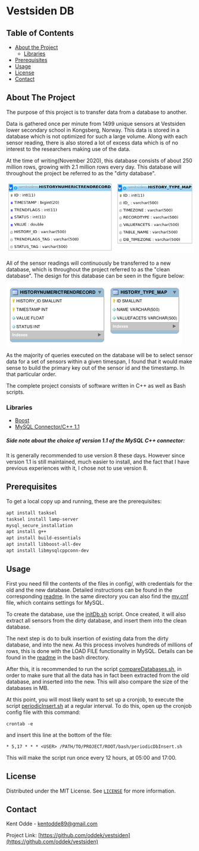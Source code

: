 


# Vestsiden DB


<!-- TABLE OF CONTENTS -->
## Table of Contents

* [About the Project](#about-the-project)
  * [Libraries](#libraries)
* [Prerequisites](#prerequisites)
* [Usage](#usage)
* [License](#license)
* [Contact](#contact)



<!-- ABOUT THE PROJECT -->
## About The Project

The purpose of this project is to transfer data from a database to another. 

Data is gathered once per minute from 1499 unique sensors at Vestsiden lower secondary school in Kongsberg, Norway. This data is stored in a database which is not optimized for such a large volume. Along with each sensor reading, there is also stored a lot of excess data which is of no interest to the researchers making use of the data. 

At the time of writing(November 2020), this database consists of about 250 million rows, growing with 2.1 million rows every day. This database will throughout the project be referred to as the "dirty database".

![Structure of dirty database](sql/img/dirtyDb.png?raw=true "Title")


All of the sensor readings will continuously be transferred to a new database, which is throughout the project referred to as the "clean database". The design for this database can be seen in the figure below:


![Structure of clean database](sql/img/cleanDb.png?raw=true "Title")

As the majority of queries executed on the database will be to select sensor data for a set of sensors within a given timespan, I found that it would make sense to build the primary key out of the sensor id and the timestamp. In that particular order. 

The complete project consists of software written in C++ as well as Bash scripts. 


### Libraries
* [Boost](https://www.boost.org)
* [MySQL Connector/C++ 1.1](https://dev.mysql.com/doc/connector-cpp/1.1/en/)

##### Side note about the choice of version 1.1 of the MySQL C++ connector:
It is generally recommended to use version 8 these days. However since version 1.1 is still maintained, much easier to install, and the fact that I have previous experiences with it, I chose not to use version 8.


## Prerequisites

To get a local copy up and running, these are the prerequisites:

```sh
apt install tasksel  
tasksel install lamp-server 
mysql_secure_installation
apt install g++
apt install build-essentials
apt install libboost-all-dev
apt install libmysqlcppconn-dev
```


<!-- USAGE -->
## Usage

First you need fill the contents of the files in config/, with credentials for the old and the new database. Detailed instructions can be found in the corresponding [readme](config/README.md). In the same directory you can also find the [my.cnf](config/my.cnf) file, which contains settings for MySQL.

To create the database, use the [initDb.sh](bash/initDb.sh) script. Once created, it will also extract all sensors from the dirty database, and insert them into the clean database.

The next step is do to bulk insertion of existing data from the dirty database, and into the new. As this process involves hundreds of millions of rows, this is done with the LOAD FILE functionality in MySQL. Details can be found in the [readme](bash/README.md) in the bash directory. 

After this, it is recommended to run the script [compareDatabases.sh](bash/compareDatabases.sh), in order to make sure that all the data has in fact been extracted from the old database, and inserted into the new. This will also compare the size of the databases in MB.

At this point, you will most likely want to set up a cronjob, to execute the script [periodicInsert.sh](bash/periodicInsert.sh) at a regular interval. To do this, open up the cronjob config file with this command:

```
crontab -e
```

and insert this line at the bottom of the file:
```
* 5,17 * * * <USER> /PATH/TO/PROJECT/ROOT/bash/periodicDbInsert.sh
```
This will make the script run once every 12 hours, at 05:00 and 17:00.

<!-- LICENSE -->
## License

Distributed under the MIT License. See [`LICENSE`](LICENCE) for more information.

<!-- CONTACT -->
## Contact

Kent Odde - kentodde89@gmail.com

Project Link: [https://github.com/oddek/vestsiden](https://github.com/oddek/vestsiden)



